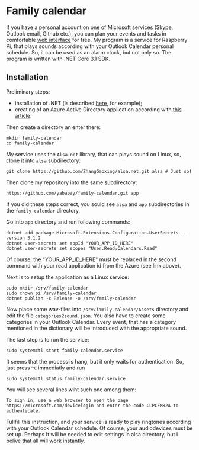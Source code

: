 # Family calendar

If you have a personal account on one of Microsoft services (Skype, Outlook email, Github etc.), you can plan your events and tasks in comfortable [web interface](https://outlook.live.com/calendar/) for free. My program is a service for Raspberry Pi, that plays sounds according with your Outlook Calendar personal schedule. So, it can be used as an alarm clock, but not only so. The program is written with .NET Core 3.1 SDK.

## Installation

Preliminary steps:

* installation of .NET (is described [here](https://www.youtube.com/watch?v=WDlZ3f2xHcc), for example);
* creating of an Azure Active Directory application according with [this article](https://docs.microsoft.com/ru-ru/graph/tutorials/dotnet-core). 

Then create a directory an enter there:

```
mkdir family-calendar
cd family-calendar
```

My service uses the `Alsa.net` library, that can plays sound on Linux, so, clone it into `alsa` subdirectory:

```
git clone https://github.com/ZhangGaoxing/alsa.net.git alsa # Just so!
```

Then clone my repository into the same subdirectory:

```
https://github.com/yababay/family-calendar.git app
```

If you did these steps correct, you sould see `alsa` and `app` subdirectories in the `family-calendar` directory.

Go into `app` directory and run following commands:

```
dotnet add package Microsoft.Extensions.Configuration.UserSecrets --version 3.1.2
dotnet user-secrets set appId "YOUR_APP_ID_HERE"
dotnet user-secrets set scopes "User.Read;Calendars.Read"
```

Of course, the "YOUR_APP_ID_HERE" must be replaced in the second command with your read application id from the Azure (see link above).

Next is to setup the application as a Linux service:

```
sudo mkdir /srv/family-calendar
sudo chown pi /srv/family-calendar
dotnet publish -c Release -o /srv/family-calendar
```

Now place some wav-files into `/srv/family-calendar/Assets` directory and edit the file `categories2sound.json`. You also have to create some categories in your Outlook Calendar. Every event, that has a category mentioned in the dictionary will be introduced with the appropriate sound.

The last step is to run the service:

```
sudo systemctl start family-calendar.service
```

It seems that the process is hang, but it only waits for authentication. So, just press `^C` immediatly and run

```
sudo systemctl status family-calendar.service
```

You will see several lines wiht such one among them:

```
To sign in, use a web browser to open the page https://microsoft.com/devicelogin and enter the code CLPCFM82A to authenticate.
```

Fullfill this instruction, and your service is ready to play ringtones according with your Outlook Calendar schedule. Of course, your audiodevices must be set up. Perhaps It will be needed to edit settings in alsa directory, but I belive that all will work instantly.


